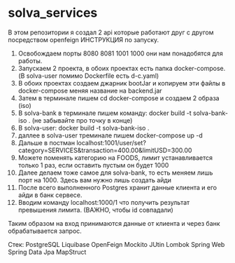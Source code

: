 # solva_services
В этом репозитории я создал 2 api которые работают друг с другом посредством openfeign 
ИНСТРУКЦИЯ по запуску. 
1. Освобождаем порты 8080 8081 1001 1000 они нам понадобятся для работы.
2. Запускаем 2 проекта, в обоих проектах есть папка docker-compose.(В solva-user помимо Dockerfile есть d-c.yaml)
3. В обоих проектах создаем джарник bootJar и копируем эти файлы в docker-compose меняя название на backend.jar
4. Затем в терминале пишем cd docker-compose и создаем 2 образа (iso)
5. В solva-bank в терминале пишем команду: docker build -t solva-bank-iso . (не забывайте про точку в конце)
6. В solva-user: docker build -t solva-bank-iso .
7. даллее в solva-user треминале пишем docker-compose up -d
8. Дальше в постман localhost:1001/user/set?category=SERVICES&transaction=400.00&limitUSD=300.00
9. Можете поменять категорию на FOODS, лимит устанавливается только 1 раз, если оставить пустым он будет 1000
10. Далее делаем тоже самое для solva-bank, то есть меняем лишь порт на 1000. Здесь вам нужно лишь создать айди
11. После всего выполненного Postgres хранит данные клиента и его айди в банк сервесе.
12. Вводим команду localhost:1000/1 что получить результат превышения лимита. (ВАЖНО, чтобы id совпадали)

Таким образом на вход принимаются данные от клиента и через банк обрабатывается запрос.

Стек:
PostgreSQL
Liquibase 
OpenFeign
Mockito 
JUtin
Lombok
Spring Web
Spring Data Jpa
MapStruct
    
